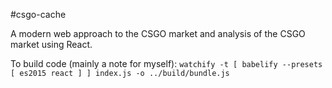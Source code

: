 #csgo-cache

A modern web approach to the CSGO market and analysis of the CSGO market using React.

To build code (mainly a note for myself): `watchify -t [ babelify --presets [ es2015 react ] ] index.js -o ../build/bundle.js`
